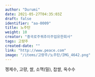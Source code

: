 ```yaml
---
author: "Durumi"
date: 2021-05-27T04:35:03Z
draft: false
identifier: "aa-0009"
title: 노주탄
weight: 10
creator: "중국로주쿼추이주업유한회사"
tags: 고량주
created-date: ""
link: "http://www.peace.com"
image: "/items/고량주/노주탄/IMG_4642.png"
---
```


젱제수, 고량, 쌀, 소맥(밀), 찹쌀, 옥수수